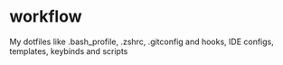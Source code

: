 # workflow
My dotfiles like .bash_profile, .zshrc, .gitconfig and hooks, IDE configs, templates, keybinds and scripts
